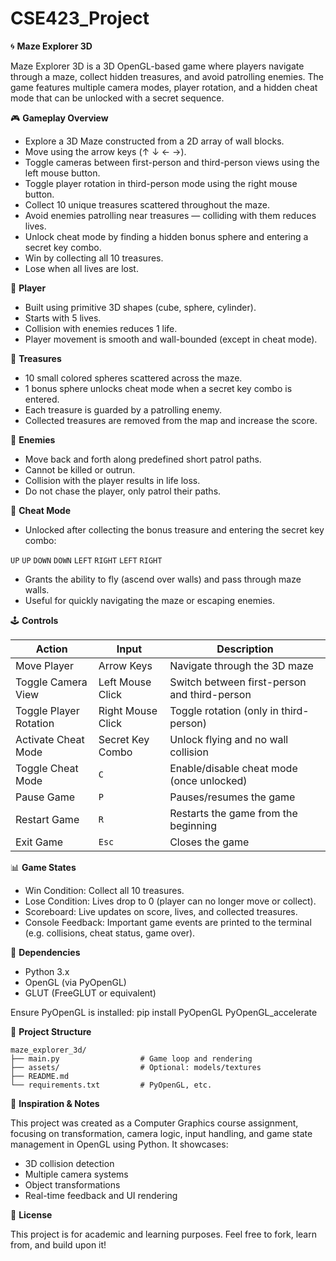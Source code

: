 # CSE423_Project

🌀 __Maze Explorer 3D__

Maze Explorer 3D is a 3D OpenGL-based game where players navigate through a maze, collect hidden treasures, and avoid patrolling enemies. The game features multiple camera modes, player rotation, and a hidden cheat mode that can be unlocked with a secret sequence.



🎮 __Gameplay Overview__

* Explore a 3D Maze constructed from a 2D array of wall blocks.
* Move using the arrow keys (↑ ↓ ← →).
* Toggle cameras between first-person and third-person views using the left mouse button.
* Toggle player rotation in third-person mode using the right mouse button.
* Collect 10 unique treasures scattered throughout the maze.
* Avoid enemies patrolling near treasures — colliding with them reduces lives.
* Unlock cheat mode by finding a hidden bonus sphere and entering a secret key combo.
* Win by collecting all 10 treasures.
* Lose when all lives are lost.



🧍 __Player__

* Built using primitive 3D shapes (cube, sphere, cylinder).
* Starts with 5 lives.
* Collision with enemies reduces 1 life.
* Player movement is smooth and wall-bounded (except in cheat mode).



💎 __Treasures__

* 10 small colored spheres scattered across the maze.
* 1 bonus sphere unlocks cheat mode when a secret key combo is entered.
* Each treasure is guarded by a patrolling enemy.
* Collected treasures are removed from the map and increase the score.




👾 __Enemies__

* Move back and forth along predefined short patrol paths.
* Cannot be killed or outrun.
* Collision with the player results in life loss.
* Do not chase the player, only patrol their paths.




🧪 __Cheat Mode__

* Unlocked after collecting the bonus treasure and entering the secret key combo:

`UP` `UP` `DOWN` `DOWN` `LEFT` `RIGHT` `LEFT` `RIGHT`
              
* Grants the ability to fly (ascend over walls) and pass through maze walls.
* Useful for quickly navigating the maze or escaping enemies.




🕹️ __Controls__

|       Action              |       Input          |           Description                         |
|---------------------------|----------------------|-----------------------------------------------|
| Move Player               | Arrow Keys           | Navigate through the 3D maze                  |
| Toggle Camera View        | Left Mouse Click     | Switch between first-person and third-person  |
| Toggle Player Rotation    | Right Mouse Click    | Toggle rotation (only in third-person)        |
| Activate Cheat Mode       | Secret Key Combo     | Unlock flying and no wall collision           |
| Toggle Cheat Mode         |       `C`            | Enable/disable cheat mode (once unlocked)     |
| Pause Game                |       `P`            | Pauses/resumes the game                       |
| Restart Game              |       `R`            | Restarts the game from the beginning          |
| Exit Game                 |       `Esc`          | Closes the game                               |




📊 __Game States__

* Win Condition: Collect all 10 treasures.
* Lose Condition: Lives drop to 0 (player can no longer move or collect).
* Scoreboard: Live updates on score, lives, and collected treasures.
* Console Feedback: Important game events are printed to the terminal (e.g. collisions, cheat status, game over).




🔧 __Dependencies__

- Python 3.x
- OpenGL (via PyOpenGL)
- GLUT (FreeGLUT or equivalent)

Ensure PyOpenGL is installed:
pip install PyOpenGL PyOpenGL_accelerate




📁 __Project Structure__

    maze_explorer_3d/
    ├── main.py                  # Game loop and rendering
    ├── assets/                  # Optional: models/textures
    ├── README.md
    └── requirements.txt         # PyOpenGL, etc.




🧠 __Inspiration & Notes__

This project was created as a Computer Graphics course assignment, focusing on transformation, camera logic, input handling, and game state management in OpenGL using Python. It showcases:

* 3D collision detection
* Multiple camera systems
* Object transformations
* Real-time feedback and UI rendering




📜 __License__

This project is for academic and learning purposes. Feel free to fork, learn from, and build upon it!
